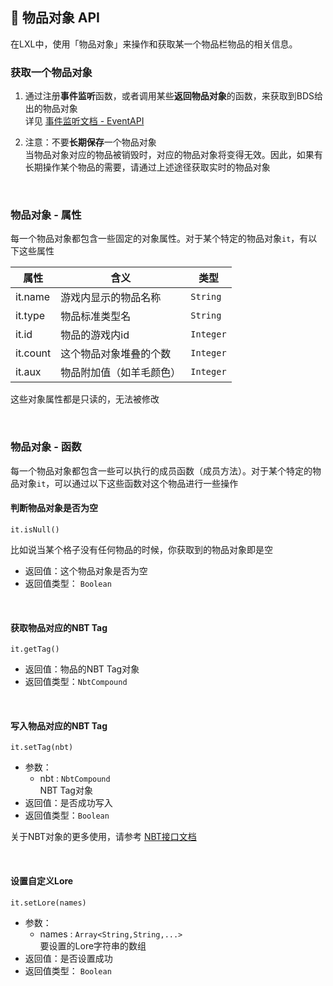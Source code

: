 ## 🧰 物品对象 API

在LXL中，使用「物品对象」来操作和获取某一个物品栏物品的相关信息。

### 获取一个物品对象

1. 通过注册**事件监听**函数，或者调用某些**返回物品对象**的函数，来获取到BDS给出的物品对象  
   详见 [事件监听文档 - EventAPI ](zh_CN/Development/EventAPI/Listen.md)   

   

2. 注意：不要**长期保存**一个物品对象  
   当物品对象对应的物品被销毁时，对应的物品对象将变得无效。因此，如果有长期操作某个物品的需要，请通过上述途径获取实时的物品对象

<br>


### 物品对象 - 属性

每一个物品对象都包含一些固定的对象属性。对于某个特定的物品对象`it`，有以下这些属性

| 属性     | 含义                     | 类型      |
| -------- | ------------------------ | --------- |
| it.name  | 游戏内显示的物品名称     | `String`  |
| it.type  | 物品标准类型名           | `String`  |
| it.id    | 物品的游戏内id           | `Integer` |
| it.count | 这个物品对象堆叠的个数   | `Integer` |
| it.aux   | 物品附加值（如羊毛颜色） | `Integer` |

这些对象属性都是只读的，无法被修改

<br>

### 物品对象 - 函数

每一个物品对象都包含一些可以执行的成员函数（成员方法）。对于某个特定的物品对象`it`，可以通过以下这些函数对这个物品进行一些操作

#### 判断物品对象是否为空

`it.isNull()`

比如说当某个格子没有任何物品的时候，你获取到的物品对象即是空

- 返回值：这个物品对象是否为空
- 返回值类型： `Boolean`

<br>

#### 获取物品对应的NBT Tag

`it.getTag()`

- 返回值：物品的NBT Tag对象
- 返回值类型：`NbtCompound`

<br>

#### 写入物品对应的NBT Tag

`it.setTag(nbt)`

- 参数：
  - nbt : `NbtCompound`  
    NBT Tag对象
- 返回值：是否成功写入
- 返回值类型：`Boolean`

关于NBT对象的更多使用，请参考 [NBT接口文档](zh_CN/Development/NbtAPI/NBT.md)

<br>

#### 设置自定义Lore

`it.setLore(names)`

- 参数：
  - names : `Array<String,String,...>`  
    要设置的Lore字符串的数组
- 返回值：是否设置成功
- 返回值类型： `Boolean`

<br>